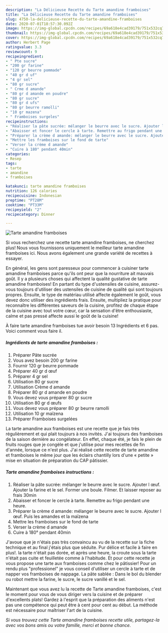 ```yaml
---
description: "La Délicieuse Recette du Tarte amandine framboises"
title: "La Délicieuse Recette du Tarte amandine framboises"
slug: 4750-la-delicieuse-recette-du-tarte-amandine-framboises
date: 2020-07-01T18:57:30.092Z
image: https://img-global.cpcdn.com/recipes/69a618e4cad39179/751x532cq70/tarte-amandine-framboises-photo-principale-de-la-recette.jpg
thumbnail: https://img-global.cpcdn.com/recipes/69a618e4cad39179/751x532cq70/tarte-amandine-framboises-photo-principale-de-la-recette.jpg
cover: https://img-global.cpcdn.com/recipes/69a618e4cad39179/751x532cq70/tarte-amandine-framboises-photo-principale-de-la-recette.jpg
author: Herbert Page
ratingvalue: 3.3
reviewcount: 9
recipeingredient:
- " Pte sucre"
- "200 gr farine"
- "120 gr beurre pommade"
- "40 gr d uf"
- "4 gr sel"
- "80 gr sucre"
- " Crme d amande"
- "80 gr d amande en poudre"
- "80 gr sucre"
- "80 gr d ufs"
- "80 gr beurre ramolli"
- "10 gr mazena"
- " Framboises surgeles"
recipeinstructions:
- "Réaliser la pâte sucrée: mélanger le beurre avec le sucre. Ajouter l œuf. Ajouter la farine et le sel. Former une boule. Filmer. Et laisser reposer au frais 30min"
- "Abaisser et foncer le cercle à tarte. Remettre au frigo pendant une heure."
- "Préparer la crème d amande: mélanger le beurre avec le sucre. Ajouter l œuf. Puis les amandes et la maïzena"
- "Mettre les framboises sur le fond de tarte"
- "Verser la crème d amande"
- "Cuire à 180° pendant 40min"
categories:
- Resep
tags:
- tarte
- amandine
- framboises

katakunci: tarte amandine framboises 
nutrition: 126 calories
recipecuisine: Indonesian
preptime: "PT28M"
cooktime: "PT33M"
recipeyield: "2"
recipecategory: Dinner

---
```



![Tarte amandine framboises](https://img-global.cpcdn.com/recipes/69a618e4cad39179/751x532cq70/tarte-amandine-framboises-photo-principale-de-la-recette.jpg)

Si vous recherchez une recette tarte amandine framboises, ne cherchez plus! Nous vous fournissons uniquement le meilleur tarte amandine framboises ici. Nous avons également une grande variété de recettes à essayer.

En général, les gens sont paresseux pour commencer à cuisiner tarte amandine framboises parce qu'ils ont peur que la nourriture ait mauvais goût. Il y a plusieurs choses qui affectent la qualité gustative de tarte amandine framboises! En partant du type d'ustensiles de cuisine, assurez-vous toujours d'utiliser des ustensiles de cuisine de qualité qui sont toujours propres. Ensuite, le type de matériau utilisé affecte également le goût, vous devez donc utiliser des ingrédients frais. Ensuite, multipliez la pratique pour reconnaître les différentes saveurs de la cuisine, profitez de chaque étape de la cuisine avec tout votre cœur, car la sensation d'être enthousiaste, calme et pas pressé affecte aussi le goût de la cuisine!

<!--inarticleads1-->

À faire tarte amandine framboises tue avoir besoin 13 Ingrédients et 6 pas. Voici comment vous faire il.

##### Ingrédients de tarte amandine framboises :

1. Préparer  Pâte sucrée
1. Vous avez besoin 200 gr farine
1. Fournir 120 gr beurre pommade
1. Préparer 40 gr d œuf
1. Préparer 4 gr sel
1. Utilisation 80 gr sucre
1. Utilisation  Crème d amande
1. Préparer 80 gr d amande en poudre
1. Vous devez vous préparer 80 gr sucre
1. Utilisation 80 gr d œufs
1. Vous devez vous préparer 80 gr beurre ramolli
1. Utilisation 10 gr maïzena
1. Préparer  Framboises surgelées


La tarte amandine aux framboises est une recette que je fais très régulièrement et qui plait toujours à nos invités. J&#39;ai toujours des framboises de la saison dernière au congélateur. En effet, chaque été, je fais le plein de fruits rouges que je congèle et que j&#39;utilise pour mes recettes de fin d&#39;année, lorsque ce n&#39;est plus. J&#39;ai réalisé cette recette de tarte amandine et framboises le même jour que les éclairs chantilly lors d&#39;une « petite » mise en situation de préparation du CAP pâtissier. 

<!--inarticleads2-->

##### Tarte amandine framboises instructions :

1. Réaliser la pâte sucrée: mélanger le beurre avec le sucre. Ajouter l œuf. Ajouter la farine et le sel. Former une boule. Filmer. Et laisser reposer au frais 30min
1. Abaisser et foncer le cercle à tarte. Remettre au frigo pendant une heure.
1. Préparer la crème d amande: mélanger le beurre avec le sucre. Ajouter l œuf. Puis les amandes et la maïzena
1. Mettre les framboises sur le fond de tarte
1. Verser la crème d amande
1. Cuire à 180° pendant 40min


J&#39;avoue que je n&#39;étais pas très convaincu au vu de la recette sur la fiche technique et au final j&#39;étais plus que séduite. Pur délice et facile à faire en plus!. la tarte n&#39;était pas dorée, et après une heure, la croute sous la tarte n&#39;était pas cuite et feuilletée comme à l&#39;habitude. Et pour cette recette je vous propose une tarte aux framboises comme chez le pâtissier! Pour un rendu plus &#34;professionel&#34; je vous conseil d&#39;utiliser un cercle à tarte et de napper vos framboises de nappage. La pâte sablée : Dans le bol du blender ou robot mettre la farine, le sucre, le sucre vanillé et le sel. 

<!--inarticleads1-->

<p>
Maintenant que vous avez lu la recette de Tarte amandine framboises, c'est le moment pour vous de vous diriger vers la cuisine et de préparer d'excellents plats! Gardez à l'esprit que la préparation des aliments n'est pas une compétence qui peut être à cent pour cent au début. La méthode est nécessaire pour maîtriser l'art de la cuisine.
</p>

<p>
<i>Si vous trouvez cette Tarte amandine framboises recette utile, partagez-la avec vos bons amis ou votre famille, merci et bonne chance.</i>
</p>
